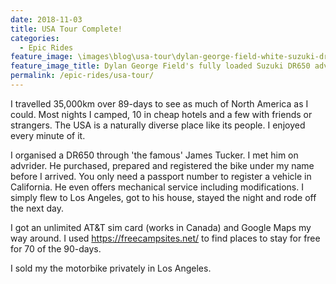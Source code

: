 ```yaml
---
date: 2018-11-03
title: USA Tour Complete!
categories:
  - Epic Rides
feature_image: \images\blog\usa-tour\dylan-george-field-white-suzuki-dr650-adventure-los-angeles
feature_image_title: Dylan George Field's fully loaded Suzuki DR650 adventure bike parked in front of the San Gabriel mountains near Los Angeles, California, USA
permalink: /epic-rides/usa-tour/
---
```

I travelled 35,000km over 89-days to see as much of North America as I could.
Most nights I camped, 10 in cheap hotels and a few with friends or strangers. 
The USA is a naturally diverse place like its people. I enjoyed every minute of it.

I organised a DR650 through 'the famous' James Tucker. I met him on advrider. He purchased,
prepared and registered the bike under my name before I arrived. You only need a passport number to register a vehicle in California. He even offers mechanical service including modifications. I simply flew to Los Angeles, got to his house, stayed the night and rode off
the next day.

I got an unlimited AT&T sim card (works in Canada) and Google Maps my way around. I used 
https://freecampsites.net/ to find places to stay for free for 70 of the 90-days.

I sold my the motorbike privately in Los Angeles.
